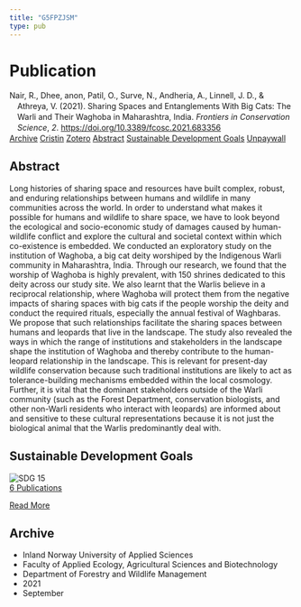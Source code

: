 ```yaml
---
title: "G5FPZJSM"
type: pub
---
```

<h1>Publication</h1>
<article id="csl-bib-container-G5FPZJSM" class="csl-bib-container">
  <div class="csl-bib-body" style="line-height: 1.35; padding-left: 1em; text-indent:-1em;">
  <div class="csl-entry">Nair, R., Dhee,  anon, Patil, O., Surve, N., Andheria, A., Linnell, J. D., &amp; Athreya, V. (2021). Sharing Spaces and Entanglements With Big Cats: The Warli and Their Waghoba in Maharashtra, India. <i>Frontiers in Conservation Science</i>, <i>2</i>. <a href="https://doi.org/10.3389/fcosc.2021.683356">https://doi.org/10.3389/fcosc.2021.683356</a></div>
</div>
  <div class="csl-bib-buttons">
    <a href="#taxonomy-article-G5FPZJSM" class="csl-bib-button">Archive</a>
    <a href="https://app.cristin.no/results/show.jsf?id=1931230" alt="Cristin URL" class="csl-bib-button">Cristin</a>
    <a href="http://zotero.org/groups/5402882/items/G5FPZJSM" alt="Zotero URL" class="csl-bib-button">Zotero</a>
    <a href="#abstract-article-G5FPZJSM" class="csl-bib-button">Abstract</a>
    <a href="#sdg-article-G5FPZJSM" class="csl-bib-button">Sustainable Development Goals</a>
    <a href="https://www.frontiersin.org/articles/10.3389/fcosc.2021.683356/pdf" class="csl-bib-button">Unpaywall</a>
  </div>
  <div id="csl-bib-meta-container-G5FPZJSM"></div>
</article>
<div id="csl-bib-meta-G5FPZJSM" class="csl-bib-meta">
  <article id="abstract-article-G5FPZJSM" class="abstract-article">
    <h1>Abstract</h1>
    Long histories of sharing space and resources have built complex, robust, and enduring relationships between humans and wildlife in many communities across the world. In order to understand what makes it possible for humans and wildlife to share space, we have to look beyond the ecological and socio-economic study of damages caused by human-wildlife conflict and explore the cultural and societal context within which co-existence is embedded. We conducted an exploratory study on the institution of Waghoba, a big cat deity worshiped by the Indigenous Warli community in Maharashtra, India. Through our research, we found that the worship of Waghoba is highly prevalent, with 150 shrines dedicated to this deity across our study site. We also learnt that the Warlis believe in a reciprocal relationship, where Waghoba will protect them from the negative impacts of sharing spaces with big cats if the people worship the deity and conduct the required rituals, especially the annual festival of Waghbaras. We propose that such relationships facilitate the sharing spaces between humans and leopards that live in the landscape. The study also revealed the ways in which the range of institutions and stakeholders in the landscape shape the institution of Waghoba and thereby contribute to the human-leopard relationship in the landscape. This is relevant for present-day wildlife conservation because such traditional institutions are likely to act as tolerance-building mechanisms embedded within the local cosmology. Further, it is vital that the dominant stakeholders outside of the Warli community (such as the Forest Department, conservation biologists, and other non-Warli residents who interact with leopards) are informed about and sensitive to these cultural representations because it is not just the biological animal that the Warlis predominantly deal with.
  </article>
  <article id="sdg-article-G5FPZJSM" class="sdg-article">
    <h1>Sustainable Development Goals</h1>
    <div class="sdg-container"><div id="sdg15" class="sdg"> <img src="{{< params subfolder >}}images/sdg/sdg15_en.png" class="image" alt="SDG 15"> <div class="sdg-overlay"> <a href="{{< params subfolder >}}en/archive/?sdg=15#archive" class="sdg-publication-count"><span>6</span> Publications</a> <p><a href="https://sdgs.un.org/goals/goal15" class="sdg-read-more">Read More</a></p> </div> </div></div>
  </article>
  <article id="taxonomy-article-G5FPZJSM" class="taxonomy-article">
    <h1>Archive</h1>
    <ul>
      <li>Inland Norway University of Applied Sciences</li>
      <li>Faculty of Applied Ecology, Agricultural Sciences and Biotechnology</li>
      <li>Department of Forestry and Wildlife Management</li>
      <li>2021</li>
      <li>September</li>
    </ul>
  </article>
</div>
